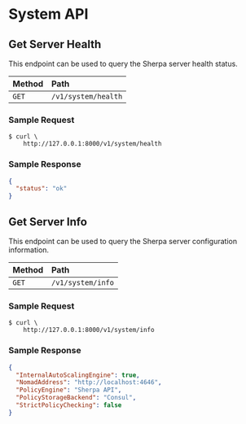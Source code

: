 # System API

## Get Server Health

This endpoint can be used to query the Sherpa server health status.

| Method   | Path                         |
| :--------------------------- | :--------------------- |
| `GET`    | `/v1/system/health`              | `200 application/binary` |


### Sample Request

```
$ curl \
    http://127.0.0.1:8000/v1/system/health
```

### Sample Response

```json
{
  "status": "ok"
}
```

## Get Server Info

This endpoint can be used to query the Sherpa server configuration information.

| Method   | Path                         |
| :--------------------------- | :--------------------- |
| `GET`    | `/v1/system/info`              | `200 application/binary` |


### Sample Request

```
$ curl \
    http://127.0.0.1:8000/v1/system/info
```

### Sample Response

```json
{
  "InternalAutoScalingEngine": true,
  "NomadAddress": "http://localhost:4646",
  "PolicyEngine": "Sherpa API",
  "PolicyStorageBackend": "Consul",
  "StrictPolicyChecking": false
}
```
